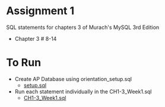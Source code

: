 # Assignment 1
SQL statements for chapters 3 of Murach's MySQL 3rd Edition
* Chapter 3 # 8-14

# To Run
* Create AP Database using orientation_setup.sql
    * [setup.sql](../database_build_files/setup.sql)
* Run each statement individually in the CH1-3_Week1.sql
    * [CH1-3_Week1.sql](Assigment1.sql)